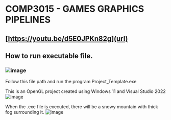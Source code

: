 # COMP3015 - GAMES GRAPHICS PIPELINES

## [https://youtu.be/d5E0JPKn82g](url)

## How to run executable file.
### ![image](https://github.com/Grog02/COMP3015-30-/assets/91668510/731a2529-33bc-4ef5-b424-a94db3e06fca)
Follow this file path and run the program Project_Template.exe

This is an OpenGL project created using Windows 11 and Visual Studio 2022 ![image](https://github.com/Grog02/COMP3015-30-/assets/91668510/4bcb0142-aec7-468a-b6b2-1946bd3f278a)

When the .exe file is executed, there will be a snowy mountain with thick fog surrounding it. ![image](https://github.com/Grog02/COMP3015-30-/assets/91668510/dc81dfba-0b2b-4d88-afdd-c199e7609956)
